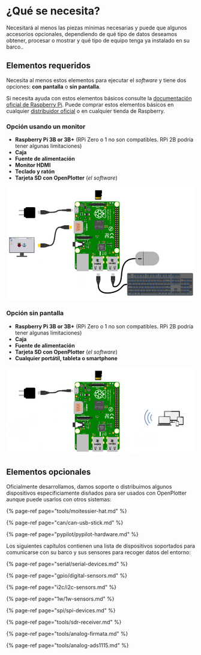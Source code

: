 # ¿Qué se necesita?

Necesitará al menos las piezas mínimas necesarias y puede que algunos accesorios opcionales, dependiendo de qué tipo de datos deseamos obtener, procesar o mostrar y qué tipo de equipo tenga ya instalado en su barco..

## Elementos requeridos

Necesita al menos estos elementos para ejecutar el _software_ y tiene dos opciones: **con  pantalla** o **sin pantalla**.

Si necesita ayuda con estos elementos básicos consulte la [documentación oficial de Raspberry Pi](https://www.raspberrypi.org/learning/hardware-guide/). Puede comprar estos elementos básicos en cualquier [distribuidor oficial](https://www.raspberrypi.org/products/) o en cualquier tienda de Raspberry.

### Opción usando un monitor

* **Raspberry Pi 3B or 3B+** \(RPi Zero o 1 no son compatibles. RPi 2B podría tener algunas limitaciones\)
* **Caja**
* **Fuente de alimentación**
* **Monitor HDMI**
* **Teclado y ratón**
* **Tarjeta SD con OpenPlotter** \(_el software_\)

![](.gitbook/assets/start.png)

### Opción sin pantalla

* **Raspberry Pi 3B or 3B+** \(RPi Zero o 1 no son compatibles. RPi 2B podría tener algunas limitaciones\)
* **Caja**
* **Fuente de alimentación**
* **Tarjeta SD con OpenPlotter** \(_el software_\)
* **Cualquier portátil, tableta o smartphone**



![](.gitbook/assets/start2.png)

## Elementos opcionales

Oficialmente desarrollamos, damos soporte o distribuimos algunos dispositivos específiciamente disñados para ser usados con OpenPlotter aunque puede usarlos con otros sistemas:

{% page-ref page="tools/moitessier-hat.md" %}

{% page-ref page="can/can-usb-stick.md" %}

{% page-ref page="pypilot/pypilot-hardware.md" %}

Los siguientes capítulos contienen una lista de dispositivos soportados para comunicarse con su barco y sus sensores para recoger datos del entorno:

{% page-ref page="serial/serial-devices.md" %}

{% page-ref page="gpio/digital-sensors.md" %}

{% page-ref page="i2c/i2c-sensors.md" %}

{% page-ref page="1w/1w-sensors.md" %}

{% page-ref page="spi/spi-devices.md" %}

{% page-ref page="tools/sdr-receiver.md" %}

{% page-ref page="tools/analog-firmata.md" %}

{% page-ref page="tools/analog-ads1115.md" %}


